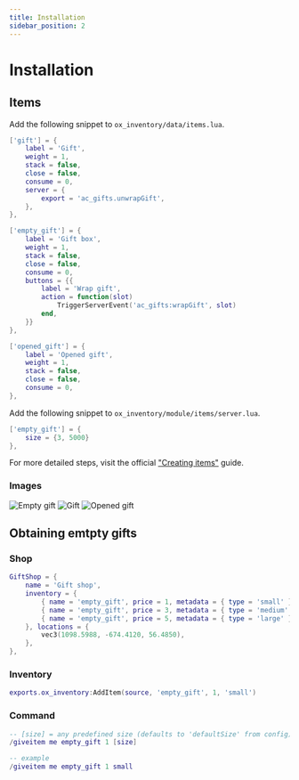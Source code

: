 ```yaml
---
title: Installation
sidebar_position: 2
---
```


# Installation

## Items
Add the following snippet to `ox_inventory/data/items.lua`.
```lua
['gift'] = {
    label = 'Gift',
    weight = 1,
    stack = false,
    close = false,
    consume = 0,
    server = {
        export = 'ac_gifts.unwrapGift',
    },
},

['empty_gift'] = {
    label = 'Gift box',
    weight = 1,
    stack = false,
    close = false,
    consume = 0,
    buttons = {{
        label = 'Wrap gift',
        action = function(slot)
            TriggerServerEvent('ac_gifts:wrapGift', slot)
        end,
    }}
},

['opened_gift'] = {
    label = 'Opened gift',
    weight = 1,
    stack = false,
    close = false,
    consume = 0,
},
```

Add the following snippet to `ox_inventory/module/items/server.lua`.
```lua
['empty_gift'] = {
    size = {3, 5000}
},
```

For more detailed steps, visit the official ["Creating items"](https://overextended.github.io/docs/ox_inventory/Guides/creatingItems) guide.

### Images
![Empty gift](https://i.imgur.com/Rl9XyrW.png)
![Gift](https://i.imgur.com/q9FqT0F.png)
![Opened gift](https://i.imgur.com/6dLX8Ib.png)



## Obtaining emtpty gifts

### Shop
```lua
GiftShop = {
    name = 'Gift shop',
    inventory = {
        { name = 'empty_gift', price = 1, metadata = { type = 'small' } },
        { name = 'empty_gift', price = 3, metadata = { type = 'medium' } },
        { name = 'empty_gift', price = 5, metadata = { type = 'large' } },
    }, locations = {
        vec3(1098.5988, -674.4120, 56.4850),
    },
},
```

### Inventory
```lua
exports.ox_inventory:AddItem(source, 'empty_gift', 1, 'small')
```

### Command
```lua
-- [size] = any predefined size (defaults to 'defaultSize' from config)
/giveitem me empty_gift 1 [size]

-- example
/giveitem me empty_gift 1 small
```
